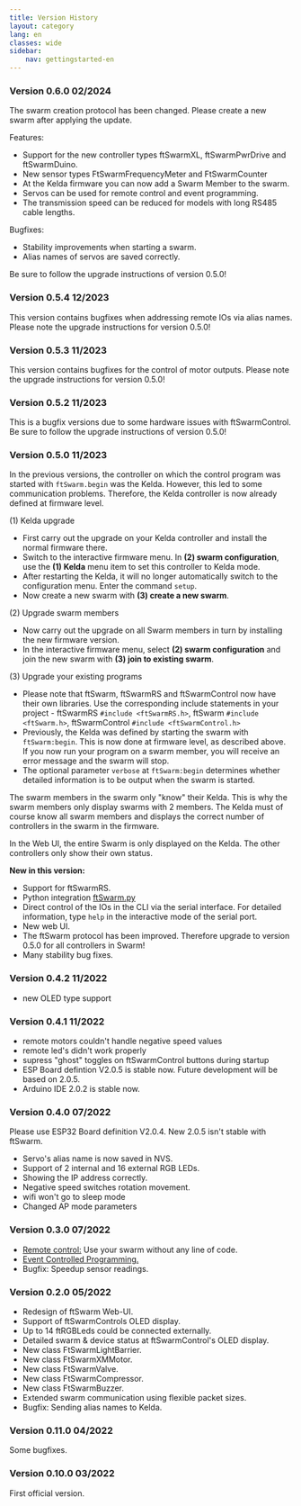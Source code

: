 ```yaml
---
title: Version History
layout: category
lang: en
classes: wide
sidebar:
    nav: gettingstarted-en
---
```

### Version 0.6.0 02/2024

The swarm creation protocol has been changed. Please create a new swarm after applying the update.

Features:

- Support for the new controller types ftSwarmXL, ftSwarmPwrDrive and ftSwarmDuino.
- New sensor types FtSwarmFrequencyMeter and FtSwarmCounter
- At the Kelda firmware you can now add a Swarm Member to the swarm.  
- Servos can be used for remote control and event programming. 
- The transmission speed can be reduced for models with long RS485 cable lengths.

Bugfixes:

- Stability improvements when starting a swarm.
- Alias names of servos are saved correctly.

Be sure to follow the upgrade instructions of version 0.5.0!

### Version 0.5.4 12/2023

This version contains bugfixes when addressing remote IOs via alias names. Please note the upgrade instructions for version 0.5.0!

### Version 0.5.3 11/2023

This version contains bugfixes for the control of motor outputs. Please note the upgrade instructions for version 0.5.0!

### Version 0.5.2 11/2023

This is a bugfix versions due to some hardware issues with ftSwarmControl. Be sure to follow the upgrade instructions of version 0.5.0!

### Version 0.5.0 11/2023

In the previous versions, the controller on which the control program was started with ``ftSwarm.begin`` was the Kelda.
However, this led to some communication problems.
Therefore, the Kelda controller is now already defined at firmware level.

(1) Kelda upgrade

- First carry out the upgrade on your Kelda controller and install the normal firmware there.
- Switch to the interactive firmware menu. In **(2) swarm configuration**, use the **(1) Kelda** menu item to set this controller to Kelda mode.
- After restarting the Kelda, it will no longer automatically switch to the configuration menu. Enter the command ``setup``.
- Now create a new swarm with **(3) create a new swarm**.

(2) Upgrade swarm members

- Now carry out the upgrade on all Swarm members in turn by installing the new firmware version.
- In the interactive firmware menu, select **(2) swarm configuration** and join the new swarm with **(3) join to existing swarm**.

(3) Upgrade your existing programs

- Please note that ftSwarm, ftSwarmRS and ftSwarmControl now have their own libraries. Use the corresponding include statements in your project - ftSwarmRS ``#include <ftSwarmRS.h>``, ftSwarm ``#include <ftSwarm.h>``, ftSwarmControl ``#include <ftSwarmControl.h>``  
- Previously, the Kelda was defined by starting the swarm with ``ftSwarm:begin``. This is now done at firmware level, as described above. If you now run your program on a swarm member, you will receive an error message and the swarm will stop.
- The optional parameter ``verbose`` at ``ftSwarm:begin`` determines whether detailed information is to be output when the swarm is started.

The swarm members in the swarm only "know" their Kelda. This is why the swarm members only display swarms with 2 members.
The Kelda must of course know all swarm members and displays the correct number of controllers in the swarm in the firmware.

In the Web UI, the entire Swarm is only displayed on the Kelda. The other controllers only show their own status.

**New in this version:**

- Support for ftSwarmRS.
- Python integration [ftSwarm.py](https://bloeckchengrafik.de/ftswarm.py/)
- Direct control of the IOs in the CLI via the serial interface. For detailed information, type ``help`` in the interactive mode of the serial port.
- New web UI.  
- The ftSwarm protocol has been improved. Therefore upgrade to version 0.5.0 for all controllers in Swarm!
- Many stability bug fixes.

### Version 0.4.2 11/2022

- new OLED type support

### Version 0.4.1 11/2022

- remote motors couldn't handle negative speed values
- remote led's didn't work properly
- supress "ghost" toggles on ftSwarmControl buttons during startup
- ESP Board defintion V2.0.5 is stable now. Future development will be based on 2.0.5.
- Arduino IDE 2.0.2 is stable now.

### Version 0.4.0 07/2022

Please use ESP32 Board definition V2.0.4. New 2.0.5 isn't stable with ftSwarm.

- Servo's alias name is now saved in NVS.
- Support of 2 internal and 16 external RGB LEDs.
- Showing the IP address correctly.
- Negative speed switches rotation movement.
- wifi won't go to sleep mode
- Changed AP mode parameters

### Version 0.3.0 07/2022

- [Remote control:](../setup/configure_your_device/remote_control) Use your swarm without any line of code.
- [Event Controlled Programming.](../cpp/YourFirstApplication/EventControlled)
- Bugfix: Speedup sensor readings.

### Version 0.2.0 05/2022

- Redesign of ftSwarm Web-UI.
- Support of ftSwarmControls OLED display.
- Up to 14 ftRGBLeds could be connected externally.
- Detailed swarm & device status at ftSwarmControl's OLED display.
- New class FtSwarmLightBarrier.
- New class FtSwarmXMMotor.
- New class FtSwarmValve.
- New class FtSwarmCompressor.
- New class FtSwarmBuzzer.
- Extended swarm communication using flexible packet sizes.
- Bugfix: Sending alias names to Kelda.

### Version 0.11.0 04/2022

Some bugfixes.

### Version 0.10.0 03/2022

First official version.